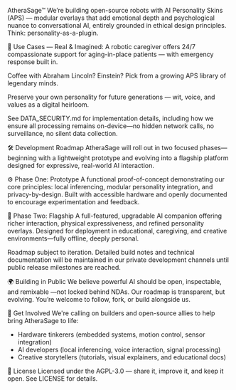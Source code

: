 AtheraSage™
We’re building open-source robots with AI Personality Skins (APS) — modular overlays that add emotional depth and psychological nuance to conversational AI, entirely grounded in ethical design principles. Think: personality-as-a-plugin.

🧠 Use Cases — Real & Imagined:
A robotic caregiver offers 24/7 compassionate support for aging-in-place patients — with emergency response built in.

Coffee with Abraham Lincoln? Einstein? Pick from a growing APS library of legendary minds.

Preserve your own personality for future generations — wit, voice, and values as a digital heirloom.


See DATA_SECURITY.md for implementation details, including how we ensure all processing remains on-device—no hidden network calls, no surveillance, no silent data collection.


🛠️ Development Roadmap
AtheraSage will roll out in two focused phases—beginning with a lightweight prototype and evolving into a flagship platform designed for expressive, real-world AI interaction.

⚙️ Phase One: Prototype
A functional proof-of-concept demonstrating our core principles: local inferencing, modular personality integration, and privacy-by-design. Built with accessible hardware and openly documented to encourage experimentation and feedback.

🚀 Phase Two: Flagship
A full-featured, upgradable AI companion offering richer interaction, physical expressiveness, and refined personality overlays. Designed for deployment in educational, caregiving, and creative environments—fully offline, deeply personal.

Roadmap subject to iteration. Detailed build notes and technical documentation will be maintained in our private development channels until public release milestones are reached.

🌍 Building in Public
We believe powerful AI should be open, inspectable, and remixable —not locked behind NDAs. Our roadmap is transparent, but evolving. You’re welcome to follow, fork, or build alongside us.


🤝 Get Involved
We're calling on builders and open-source allies to help bring AtheraSage to life:
- Hardware tinkerers (embedded systems, motion control, sensor integration)
- AI developers (local inferencing, voice interaction, signal processing)
- Creative storytellers (tutorials, visual explainers, and educational docs)

📄 License
Licensed under the AGPL-3.0 — share it, improve it, and keep it open.
See LICENSE for details.
